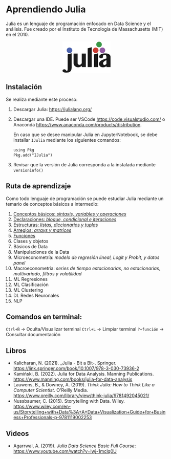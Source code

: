 # Aprendiendo Julia
Julia es un lenguaje de programación enfocado en Data Science y el análisis.
Fue creado por el Instituto de Tecnología de Massachusetts (MIT) en el 2010.

<p align="center">
  <img src="figures/julia_logo.png" width="150">
</p>

## Instalación
Se realiza mediante este proceso:
1. Descargar Julia: https://julialang.org/
2. Descargar una IDE. Puede ser VSCode https://code.visualstudio.com/ o Anaconda https://www.anaconda.com/products/distribution.

   En caso que se desee manipular Julia en JupyterNotebook, se debe installar `IJulia` mediante los siguientes comandos:
   ```
   using Pkg
   Pkg.add("IJulia")
   ```
4. Revisar que la versión de Julia corresponda a la instalada mediante `versioninfo()`

## Ruta de aprendizaje
Como todo lenguaje de programación se puede estudiar Julia mediante un temario de conceptos básicos a intermedio:
1. [Conceptos básicos: _sintaxis, variables y operaciones_](https://github.com/mauricioalvaradoo/julia/blob/main/01%20Basicos.jl)
2. [Declaraciones: _bloque, condicional e iteraciones_](https://github.com/mauricioalvaradoo/julia/blob/main/02%20Declaraciones.jl)
3. [Estructuras: _listas, diccionarios y tuplas_](https://github.com/mauricioalvaradoo/julia/blob/main/03%20Estructuras.jl)
4. [Arreglos: _arrays y matrices_](https://github.com/mauricioalvaradoo/julia/blob/main/04%20Arreglos.jl)
5. [Funciones](https://github.com/mauricioalvaradoo/julia/blob/main/05%20Funciones.jl)
6. Clases y objetos
7. Básicos de Data
8. Manipulaciones de la Data
9. Microeconometría: _modelo de regresión lineal, Logit y Probit, y datos panel_ 
10. Macroeconometría: _series de tiempo estacionarias, no estacionarias, multivariado, filtros y volatilidad_
11. ML Regresiones
12. ML Clasificación
13. ML Clustering
14. DL Redes Neuronales
15. NLP

## Comandos en terminal:
`Ctrl+Ñ` -> Oculta/Visualizar terminal
`Ctrl+L` -> Limpiar terminal
`?+función` -> Consultar documentación

## Libros 
* Kalicharan, N. (2021). _Julia - Bit a Bit-. Springer. https://link.springer.com/book/10.1007/978-3-030-73936-2
* Kamiński, B. (2022). Julia for Data Analysis. Manning Publications. https://www.manning.com/books/julia-for-data-analysis
* Lauwens, B., & Downey, A. (2019). _Think Julia: How to Think Like a Computer Scientist_. O'Reilly Media. https://www.oreilly.com/library/view/think-julia/9781492045021/
* Nussbaumer, C. (2015). Storytelling with Data. Wiley. https://www.wiley.com/en-us/Storytelling+with+Data%3A+A+Data+Visualization+Guide+for+Business+Professionals-p-9781119002253

## Videos
* Agarrwal, A. (2019). _Julia Data Science Basic Full Course_: https://www.youtube.com/watch?v=lwj-1mclq0U
